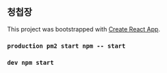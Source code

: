 ## 청첩장

This project was bootstrapped with [Create React App](https://github.com/facebook/create-react-app).

### `production pm2 start npm -- start`
### `dev npm start`


